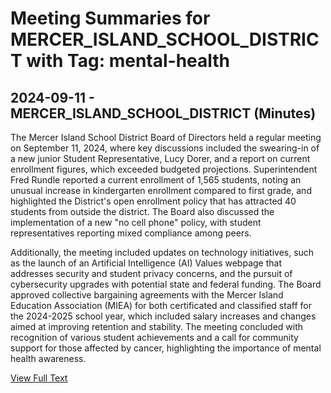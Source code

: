 # Meeting Summaries for MERCER_ISLAND_SCHOOL_DISTRICT with Tag: mental-health

## 2024-09-11 - MERCER_ISLAND_SCHOOL_DISTRICT (Minutes)

The Mercer Island School District Board of Directors held a regular meeting on September 11, 2024, where key discussions included the swearing-in of a new junior Student Representative, Lucy Dorer, and a report on current enrollment figures, which exceeded budgeted projections. Superintendent Fred Rundle reported a current enrollment of 1,565 students, noting an unusual increase in kindergarten enrollment compared to first grade, and highlighted the District's open enrollment policy that has attracted 40 students from outside the district. The Board also discussed the implementation of a new "no cell phone" policy, with student representatives reporting mixed compliance among peers. 

Additionally, the meeting included updates on technology initiatives, such as the launch of an Artificial Intelligence (AI) Values webpage that addresses security and student privacy concerns, and the pursuit of cybersecurity upgrades with potential state and federal funding. The Board approved collective bargaining agreements with the Mercer Island Education Association (MIEA) for both certificated and classified staff for the 2024-2025 school year, which included salary increases and changes aimed at improving retention and stability. The meeting concluded with recognition of various student achievements and a call for community support for those affected by cancer, highlighting the importance of mental health awareness.

[View Full Text](https://raw.githubusercontent.com/VoronoiPerspectives/WashingtonStateSchoolBoardExplorer/refs/heads/main/data/countries/usa/states/wa/counties/king/school_boards/mercer_island_school_district/2024/2024-09-11-minutes.txt)

